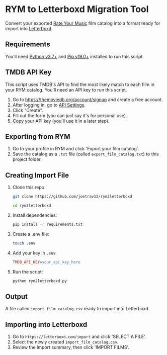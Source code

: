 # RYM to Letterboxd Migration Tool

Convert your exported [Rate Your Music](https://rateyourmusic.com) film catalog into a format ready for import into [Letterboxd](https://themoviedb.org).

## Requirements
You'll need [Python v3.7+](https://python.org/downloads) and [Pip v19.0+](https://pip.pypa.io/en/stable/installation) installed to run this script.

## TMDB API Key

This script uses TMDB's API to find the most likely match to each film in your RYM catalog. You'll need an API key to run this script.

1. Go to https://themoviedb.org/account/signup and create a free account.
2. After logging in, go to [API Settings](https://themoviedb.org/settings/api).
3. Click "Create".
4. Fill out the form (you can just say it's for personal use).
5. Copy your API key (you'll use it in a later step).

## Exporting from RYM

1. Go to your profile in RYM and click 'Export your film catalog'.
2. Save the catalog as a `.txt` file (called `export_film_catalog.txt`) to this project folder.

## Creating Import File

1. Clone this repo.

    ```bash
    git clone https://github.com/joetrav12/rym2letterboxd
    ```
    ```bash
    cd rym2letterboxd
    ```

2. Install dependencies:

    ```bash
    pip install -r requirements.txt
    ```

3. Create a .env file:

    ```bash
    touch .env
    ```

4. Add your key in `.env`:

    ```ini
    TMDB_API_KEY=your_api_key_here
    ```

3. Run the script:

    ```bash
    python rym2letterboxd.py
    ```

## Output
A file called `import_film_catalog.csv` ready to import into Letterboxd.

## Importing into Letterboxd
1. Go to `https://letterboxd.com/import` and click 'SELECT A FILE'.
2. Select the newly created `import_film_catalog.csv`.
3. Review the Import summary, then click 'IMPORT FILMS'.
